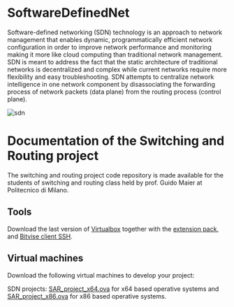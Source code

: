 # SoftwareDefinedNet

Software-defined networking (SDN) technology is an approach to network management that enables dynamic, programmatically efficient network configuration in order to improve network performance and monitoring making it more like cloud computing than traditional network management. SDN is meant to address the fact that the static architecture of traditional networks is decentralized and complex while current networks require more flexibility and easy troubleshooting. SDN attempts to centralize network intelligence in one network component by disassociating the forwarding process of network packets (data plane) from the routing process (control plane).  

![sdn](https://github.com/ataeiamirhosein/SoftwareDefinedNet/blob/master/sdn-architecture-img.jpg)

# Documentation of the Switching and Routing project
The switching and routing project code repository is made available for the students of switching and routing class held by prof. Guido Maier at Politecnico di Milano.

## Tools
Download the last version of [Virtualbox](https://www.virtualbox.org/) together with the [extension pack](https://download.virtualbox.org/virtualbox/6.0.14/Oracle_VM_VirtualBox_Extension_Pack-6.0.14.vbox-extpack), and [Bitvise client SSH](https://www.bitvise.com/).

## Virtual machines
Download the following virtual machines to develop your project:  

SDN projects: [SAR_project_x64.ova](https://www.dropbox.com/s/s6zevkfhi7oohc1/SAR_project_x64.ova?dl=0) for x64 based operative systems and [SAR_project_x86.ova](https://www.dropbox.com/s/yiqam5olaphm0w9/SAR_project_x86.ova?dl=0 ) for x86 based operative systems. 
